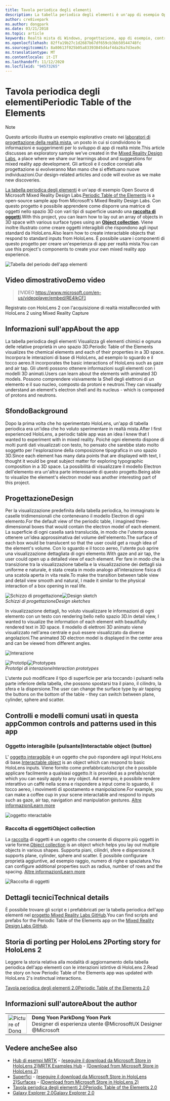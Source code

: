 ```yaml
---
title: Tavola periodica degli elementi
description: La tabella periodica degli elementi è un'app di esempio Open Source di Microsoft Mixed Reality Design Labs, in cui è possibile apprendere come disporre una matrice di oggetti nello spazio 3D con vari tipi di superficie usando una raccolta di oggetti.
author: cre8ivepark
ms.author: dongpark
ms.date: 03/21/2018
ms.topic: article
keywords: Realtà mista di Windows, progettazione, app di esempio, controlli
ms.openlocfilehash: 82ffa19b27c1d2687b67df659cb3bb50544748fc
ms.sourcegitcommit: 8a80613f025b05a83393845d4af4da26a7d3ea9c
ms.translationtype: MT
ms.contentlocale: it-IT
ms.lasthandoff: 11/12/2020
ms.locfileid: "94573265"
---
```

# <a name="periodic-table-of-the-elements"></a><span data-ttu-id="a0e19-104">Tavola periodica degli elementi</span><span class="sxs-lookup"><span data-stu-id="a0e19-104">Periodic Table of the Elements</span></span>

>[!NOTE]
><span data-ttu-id="a0e19-105">Questo articolo illustra un esempio esplorativo creato nei [laboratori di progettazione della realtà mista](https://github.com/Microsoft/MRDesignLabs_Unity), un posto in cui si condividono le informazioni e suggerimenti per lo sviluppo di app di realtà miste.</span><span class="sxs-lookup"><span data-stu-id="a0e19-105">This article discusses an exploratory sample we’ve created in the [Mixed Reality Design Labs](https://github.com/Microsoft/MRDesignLabs_Unity), a place where we share our learnings about and suggestions for mixed reality app development.</span></span> <span data-ttu-id="a0e19-106">Gli articoli e il codice correlati alla progettazione si evolveranno Man mano che si effettuano nuove individuazioni.</span><span class="sxs-lookup"><span data-stu-id="a0e19-106">Our design-related articles and code will evolve as we make new discoveries.</span></span>

<span data-ttu-id="a0e19-107">[La tabella periodica degli elementi](https://github.com/Microsoft/MRDesignLabs_Unity_PeriodicTable) è un'app di esempio Open Source di Microsoft Mixed Reality Design Labs.</span><span class="sxs-lookup"><span data-stu-id="a0e19-107">[Periodic Table of the Elements](https://github.com/Microsoft/MRDesignLabs_Unity_PeriodicTable) is a open-source sample app from Microsoft's Mixed Reality Design Labs.</span></span> <span data-ttu-id="a0e19-108">Con questo progetto è possibile apprendere come disporre una matrice di oggetti nello spazio 3D con vari tipi di superficie usando una **[raccolta di oggetti](../../design/object-collection.md)**.</span><span class="sxs-lookup"><span data-stu-id="a0e19-108">With this project, you can learn how to lay out an array of objects in 3D space with various surface types using an **[Object collection](../../design/object-collection.md)**.</span></span> <span data-ttu-id="a0e19-109">Viene inoltre illustrato come creare oggetti interagibili che rispondono agli input standard da HoloLens.</span><span class="sxs-lookup"><span data-stu-id="a0e19-109">Also learn how to create interactable objects that respond to standard inputs from HoloLens.</span></span> <span data-ttu-id="a0e19-110">È possibile usare i componenti di questo progetto per creare un'esperienza di app per realtà mista.</span><span class="sxs-lookup"><span data-stu-id="a0e19-110">You can use this project's components to create your own mixed reality app experience.</span></span>

![Tabella del periodo dell'app elementi](images/640px-periodictable-hero.jpg)

## <a name="demo-video"></a><span data-ttu-id="a0e19-112">Video dimostrativo</span><span class="sxs-lookup"><span data-stu-id="a0e19-112">Demo video</span></span> 
> [!VIDEO https://www.microsoft.com/en-us/videoplayer/embed/RE4IkCF]

<span data-ttu-id="a0e19-113">Registrato con HoloLens 2 con l'acquisizione di realtà mista</span><span class="sxs-lookup"><span data-stu-id="a0e19-113">Recorded with HoloLens 2 using Mixed Reality Capture</span></span>

## <a name="about-the-app"></a><span data-ttu-id="a0e19-114">Informazioni sull'app</span><span class="sxs-lookup"><span data-stu-id="a0e19-114">About the app</span></span>

<span data-ttu-id="a0e19-115">La tabella periodica degli elementi Visualizza gli elementi chimici e ognuna delle relative proprietà in uno spazio 3D.</span><span class="sxs-lookup"><span data-stu-id="a0e19-115">Periodic Table of the Elements visualizes the chemical elements and each of their properties in a 3D space.</span></span> <span data-ttu-id="a0e19-116">Incorpora le interazioni di base di HoloLens, ad esempio lo sguardo e il tocco aereo.</span><span class="sxs-lookup"><span data-stu-id="a0e19-116">It incorporates the basic interactions of HoloLens such as gaze and air tap.</span></span> <span data-ttu-id="a0e19-117">Gli utenti possono ottenere informazioni sugli elementi con i modelli 3D animati.</span><span class="sxs-lookup"><span data-stu-id="a0e19-117">Users can learn about the elements with animated 3D models.</span></span> <span data-ttu-id="a0e19-118">Possono comprendere visivamente la Shell degli elettroni di un elemento e il suo nucleo, composto da protoni e neutroni.</span><span class="sxs-lookup"><span data-stu-id="a0e19-118">They can visually understand an element's electron shell and its nucleus - which is composed of protons and neutrons.</span></span>

## <a name="background"></a><span data-ttu-id="a0e19-119">Sfondo</span><span class="sxs-lookup"><span data-stu-id="a0e19-119">Background</span></span>

<span data-ttu-id="a0e19-120">Dopo la prima volta che ho sperimentato HoloLens, un'app di tabella periodica era un'idea che ho voluto sperimentare in realtà mista.</span><span class="sxs-lookup"><span data-stu-id="a0e19-120">After I first experienced HoloLens, a periodic table app was an idea I knew that I wanted to experiment with in mixed reality.</span></span> <span data-ttu-id="a0e19-121">Poiché ogni elemento dispone di molti punti dati visualizzati con testo, ho pensato che sarebbe stato molto soggetto per l'esplorazione della composizione tipografica in uno spazio 3D.</span><span class="sxs-lookup"><span data-stu-id="a0e19-121">Since each element has many data points that are displayed with text, I thought it would be great subject matter for exploring typographic composition in a 3D space.</span></span> <span data-ttu-id="a0e19-122">La possibilità di visualizzare il modello Electron dell'elemento era un'altra parte interessante di questo progetto.</span><span class="sxs-lookup"><span data-stu-id="a0e19-122">Being able to visualize the element's electron model was another interesting part of this project.</span></span>

## <a name="design"></a><span data-ttu-id="a0e19-123">Progettazione</span><span class="sxs-lookup"><span data-stu-id="a0e19-123">Design</span></span>

<span data-ttu-id="a0e19-124">Per la visualizzazione predefinita della tabella periodica, ho immaginato le caselle tridimensionali che contenevano il modello Electron di ogni elemento.</span><span class="sxs-lookup"><span data-stu-id="a0e19-124">For the default view of the periodic table, I imagined three-dimensional boxes that would contain the electron model of each element.</span></span> <span data-ttu-id="a0e19-125">La superficie di ogni casella sarà translucida, in modo che l'utente possa ottenere un'idea approssimativa del volume dell'elemento.</span><span class="sxs-lookup"><span data-stu-id="a0e19-125">The surface of each box would be translucent so that the user could get a rough idea of the element's volume.</span></span> <span data-ttu-id="a0e19-126">Con lo sguardo e il tocco aereo, l'utente può aprire una visualizzazione dettagliata di ogni elemento.</span><span class="sxs-lookup"><span data-stu-id="a0e19-126">With gaze and air tap, the user could open up a detailed view of each element.</span></span> <span data-ttu-id="a0e19-127">Per fare in modo che la transizione tra la visualizzazione tabella e la visualizzazione dei dettagli sia uniforme e naturale, è stata creata in modo analogo all'interazione fisica di una scatola aperta in vita reale.</span><span class="sxs-lookup"><span data-stu-id="a0e19-127">To make the transition between table view and detail view smooth and natural, I made it similar to the physical interaction of a box opening in real life.</span></span>

<span data-ttu-id="a0e19-128">![Schizzo di progettazione](images/640px-sketch20170406.jpg)</span><span class="sxs-lookup"><span data-stu-id="a0e19-128">![Design sketch](images/640px-sketch20170406.jpg)</span></span><br>
<span data-ttu-id="a0e19-129">*Schizzi di progettazione*</span><span class="sxs-lookup"><span data-stu-id="a0e19-129">*Design sketches*</span></span>

<span data-ttu-id="a0e19-130">In visualizzazione dettagli, ho voluto visualizzare le informazioni di ogni elemento con un testo con rendering bello nello spazio 3D.</span><span class="sxs-lookup"><span data-stu-id="a0e19-130">In detail view, I wanted to visualize the information of each element with beautifully rendered text in 3D space.</span></span> <span data-ttu-id="a0e19-131">Il modello di elettroni 3D animato viene visualizzato nell'area centrale e può essere visualizzato da diverse angolazioni.</span><span class="sxs-lookup"><span data-stu-id="a0e19-131">The animated 3D electron model is displayed in the center area and can be viewed from different angles.</span></span>

![Interazione](images/640px-periodictable-interaction.jpg)

<span data-ttu-id="a0e19-133">![Prototipi](images/640px-periodictable-prototypes.jpg)</span><span class="sxs-lookup"><span data-stu-id="a0e19-133">![Prototypes](images/640px-periodictable-prototypes.jpg)</span></span><br>
<span data-ttu-id="a0e19-134">*Prototipi di interazione*</span><span class="sxs-lookup"><span data-stu-id="a0e19-134">*Interaction prototypes*</span></span>

<span data-ttu-id="a0e19-135">L'utente può modificare il tipo di superficie per aria toccando i pulsanti nella parte inferiore della tabella, che possono spostarsi tra il piano, il cilindro, la sfera e la dispersione.</span><span class="sxs-lookup"><span data-stu-id="a0e19-135">The user can change the surface type by air tapping the buttons on the bottom of the table - they can switch between plane, cylinder, sphere and scatter.</span></span>

## <a name="common-controls-and-patterns-used-in-this-app"></a><span data-ttu-id="a0e19-136">Controlli e modelli comuni usati in questa app</span><span class="sxs-lookup"><span data-stu-id="a0e19-136">Common controls and patterns used in this app</span></span>

### <a name="interactable-object-button"></a><span data-ttu-id="a0e19-137">Oggetto interagibile (pulsante)</span><span class="sxs-lookup"><span data-stu-id="a0e19-137">Interactable object (button)</span></span>

<span data-ttu-id="a0e19-138">L' [oggetto interagibile](../../design/interactable-object.md) è un oggetto che può rispondere agli input HoloLens di base.</span><span class="sxs-lookup"><span data-stu-id="a0e19-138">[Interactable object](../../design/interactable-object.md) is an object which can respond to basic HoloLens inputs.</span></span> <span data-ttu-id="a0e19-139">Viene fornito come prefabbricato/script che è possibile applicare facilmente a qualsiasi oggetto.</span><span class="sxs-lookup"><span data-stu-id="a0e19-139">It is provided as a prefab/script which you can easily apply to any object.</span></span> <span data-ttu-id="a0e19-140">Ad esempio, è possibile rendere interattivo un caffè nella scena e rispondere a input come lo sguardo, il tocco aereo, i movimenti di spostamento e manipolazione.</span><span class="sxs-lookup"><span data-stu-id="a0e19-140">For example, you can make a coffee cup in your scene interactable and respond to inputs such as gaze, air tap, navigation and manipulation gestures.</span></span> [<span data-ttu-id="a0e19-141">Altre informazioni</span><span class="sxs-lookup"><span data-stu-id="a0e19-141">Learn more</span></span>](../../design/interactable-object.md)

![oggetto nteractable](images/640px-periodictable-interactableobject.jpg)

### <a name="object-collection"></a><span data-ttu-id="a0e19-143">Raccolta di oggetti</span><span class="sxs-lookup"><span data-stu-id="a0e19-143">Object collection</span></span>

<span data-ttu-id="a0e19-144">La [raccolta](../../design/object-collection.md) di oggetti è un oggetto che consente di disporre più oggetti in varie forme.</span><span class="sxs-lookup"><span data-stu-id="a0e19-144">[Object collection](../../design/object-collection.md) is an object which helps you lay out multiple objects in various shapes.</span></span> <span data-ttu-id="a0e19-145">Supporta piani, cilindri, sfere e dispersione.</span><span class="sxs-lookup"><span data-stu-id="a0e19-145">It supports plane, cylinder, sphere and scatter.</span></span> <span data-ttu-id="a0e19-146">È possibile configurare proprietà aggiuntive, ad esempio raggio, numero di righe e spaziatura.</span><span class="sxs-lookup"><span data-stu-id="a0e19-146">You can configure additional properties such as radius, number of rows and the spacing.</span></span> [<span data-ttu-id="a0e19-147">Altre informazioni</span><span class="sxs-lookup"><span data-stu-id="a0e19-147">Learn more</span></span>](../../design/object-collection.md)

![Raccolta di oggetti](images/640px-periodictable-collections.jpg)

## <a name="technical-details"></a><span data-ttu-id="a0e19-149">Dettagli tecnici</span><span class="sxs-lookup"><span data-stu-id="a0e19-149">Technical details</span></span>

<span data-ttu-id="a0e19-150">È possibile trovare gli script e i prefabbricati per la tabella periodica dell'app elementi nel [progetto Mixed Reality Labs GitHub](https://github.com/Microsoft/MRDesignLabs_Unity_PeriodicTable).</span><span class="sxs-lookup"><span data-stu-id="a0e19-150">You can find scripts and prefabs for the Periodic Table of the Elements app on the [Mixed Reality Design Labs GitHub](https://github.com/Microsoft/MRDesignLabs_Unity_PeriodicTable).</span></span>

## <a name="porting-story-for-hololens-2"></a><span data-ttu-id="a0e19-151">Storia di porting per HoloLens 2</span><span class="sxs-lookup"><span data-stu-id="a0e19-151">Porting story for HoloLens 2</span></span>

<span data-ttu-id="a0e19-152">Leggere la storia relativa alla modalità di aggiornamento della tabella periodica dell'app elementi con le interazioni istintive di HoloLens 2.</span><span class="sxs-lookup"><span data-stu-id="a0e19-152">Read the story on how Periodic Table of the Elements app was updated with HoloLens 2's instinctual interactions.</span></span>

[<span data-ttu-id="a0e19-153">Tavola periodica degli elementi 2.0</span><span class="sxs-lookup"><span data-stu-id="a0e19-153">Periodic Table of the Elements 2.0</span></span>](https://medium.com/@dongyoonpark/bringing-the-periodic-table-of-the-elements-app-to-hololens-2-with-mrtk-v2-a6e3d8362158)




## <a name="about-the-author"></a><span data-ttu-id="a0e19-154">Informazioni sull'autore</span><span class="sxs-lookup"><span data-stu-id="a0e19-154">About the author</span></span>

<table style="border-collapse:collapse" padding-left="0px">
<tr>
<td style="border-style: none" width="60px"><img alt="Picture of Dong Yoon Park" width="60" height="60" src="images/dongyoonpark.jpg"></td>
<td style="border-style: none"><span data-ttu-id="a0e19-155"><b>Dong Yoon Park</b></span><span class="sxs-lookup"><span data-stu-id="a0e19-155"><b>Dong Yoon Park</b></span></span><br><span data-ttu-id="a0e19-156">Designer di esperienza utente @Microsoft</span><span class="sxs-lookup"><span data-stu-id="a0e19-156">UX Designer @Microsoft</span></span></td>
</tr>
</table>

## <a name="see-also"></a><span data-ttu-id="a0e19-157">Vedere anche</span><span class="sxs-lookup"><span data-stu-id="a0e19-157">See also</span></span>

* <span data-ttu-id="a0e19-158">[Hub di esempi MRTK](https://microsoft.github.io/MixedRealityToolkit-Unity/Documentation/README_ExampleHub.html) - [(eseguire il download da Microsoft Store in HoloLens 2)](https://www.microsoft.com/en-us/p/mrtk-examples-hub/9mv8c39l2sj4)</span><span class="sxs-lookup"><span data-stu-id="a0e19-158">[MRTK Examples Hub](https://microsoft.github.io/MixedRealityToolkit-Unity/Documentation/README_ExampleHub.html) - [(Download from Microsoft Store in HoloLens 2)](https://www.microsoft.com/en-us/p/mrtk-examples-hub/9mv8c39l2sj4)</span></span>
* <span data-ttu-id="a0e19-159">[Superfici](sampleapp-surfaces.md) - [(eseguire il download da Microsoft Store in HoloLens 2)](https://www.microsoft.com/en-us/p/surfaces/9nvkpv3sk3x0)</span><span class="sxs-lookup"><span data-stu-id="a0e19-159">[Surfaces](sampleapp-surfaces.md) - [(Download from Microsoft Store in HoloLens 2)](https://www.microsoft.com/en-us/p/surfaces/9nvkpv3sk3x0)</span></span>
* [<span data-ttu-id="a0e19-160">Tavola periodica degli elementi 2.0</span><span class="sxs-lookup"><span data-stu-id="a0e19-160">Periodic Table of the Elements 2.0</span></span>](https://medium.com/@dongyoonpark/bringing-the-periodic-table-of-the-elements-app-to-hololens-2-with-mrtk-v2-a6e3d8362158)
* [<span data-ttu-id="a0e19-161">Galaxy Explorer 2.0</span><span class="sxs-lookup"><span data-stu-id="a0e19-161">Galaxy Explorer 2.0</span></span>](galaxy-explorer-update.md)